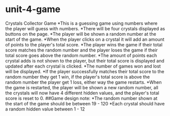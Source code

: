 # unit-4-game
Crystals Collector Game
*This is a guessing game using numbers where the player will guess with numbers.
*There will be four crystals displayed as buttons on the page.
*The player will be shown a random number at the start of the game.
*When the player clicks on a crystal it will add an amount of points to the player's total score.
*The player wins the game if their total score matches the random number and the player loses the game if their total score goes above the random number.
*The amount of points each crystal adds is not shown to the player, but their total score is displayed and updated after each crystal is clicked.
*The number of games won and lost will be displayed.
*If the player successfully matches their total score to the random number they get 1 win, if the player's total score is above the random number the player get 1 loss, either way the game restarts.
*When the game is restarted, the player will be shown a new random number, all the crystals will now have 4 different hidden values, and the player's total score is reset to 0.
##Game design note:
*The random number shown at the start of the game should be between 19 - 120
*Each crystal should have a random hidden value between 1 - 12
